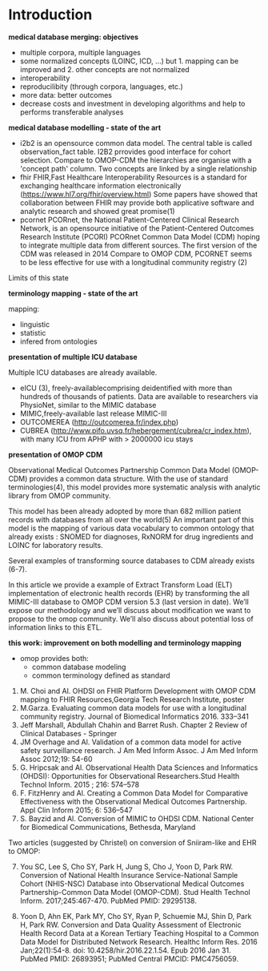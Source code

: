 # Introduction

**medical database merging: objectives**

- multiple corpora, multiple languages
- some normalized concepts (LOINC, ICD, ...) but 1. mapping can be improved and 2. other concepts are not normalized
- interoperability
- reproducilibity (through corpora, languages, etc.)
- more data: better outcomes
- decrease costs and investment in developing algorithms and help to performs transferable analyses


**medical database modelling - state of the art**

- i2b2
is an opensource common data model. The central table is called observation_fact table. 
I2B2 prrovides good interface for cohort selection. Compare to OMOP-CDM the hierarchies are organise with a 'concept path' column. Two concepts are linked by a single relationship
- fhir
FHIR,Fast Healthcare Interoperability Resources is a standard for exchanging healthcare information electronically (https://www.hl7.org/fhir/overview.html)
Some papers have showed that collaboration between FHIR  may provide both applicative software and analytic research and showed great promise(1)
- pcornet
PCORnet, the National Patient-Centered Clinical Research Network, is an opensource initiative of the Patient-Centered Outcomes Research Institute (PCORI)
PCORnet Common Data Model (CDM) hoping to integrate multiple data from different sources.
The first version of the CDM was released in 2014
Compare to OMOP CDM, PCORNET seems to be less effective for use with a longitudinal community registry (2)

Limits of this state

**terminology mapping - state of the art**

mapping:

- linguistic
- statistic
- infered from ontologies

**presentation of multiple ICU database**

Multiple ICU databases are already available.
- eICU (3), freely-availablecomprising deidentified with more than hundreds of thousands of patients. Data are available to researchers via PhysioNet, similar to the MIMIC database
- MIMIC,freely-available last release MIMIC-III
- OUTCOMEREA (http://outcomerea.fr/index.php)
- CUBREA (http://www.pifo.uvsq.fr/hebergement/cubrea/cr_index.htm), with many ICU from APHP with > 2000000 icu stays

**presentation of OMOP CDM**

Observational Medical Outcomes Partnership Common Data Model (OMOP-CDM) provides a common data structure.
With the use of  standard terminologies(4), this model provides more systematic analysis with analytic library from OMOP community.

This model has been already adopted by more than 682 million patient records with databases from all over the world(5)
An important part of this model is the mapping of various data vocabulary to common ontology that already exists : 
SNOMED for diagnoses, RxNORM for drug ingredients and LOINC for laboratory results. 

Several examples of transforming source databases to CDM already exists (6-7). 

In this article we provide a example of Extract Transform Load (ELT) implementation of electronic health records (EHR) 
by transforming the all MIMIC-III database to OMOP CDM version 5.3 (last version in date). 
We’ll expose our methodology and we’ll discuss about modification we want to propose to the omop community.
We’ll also discuss about potential loss of information links to this ETL.


**this work: improvement on both modelling and terminology mapping**

- omop provides both:
	- common database modeling
	- common terminology defined as standard



1. M. Choi and Al. OHDSI on FHIR Platform Development with OMOP CDM mapping to FHIR Resources,Georgia Tech Research Institute, poster
2. M.Garza. Evaluating common data models for use with a longitudinal community registry. Journal of Biomedical Informatics 2016. 333–341
3. Jeff Marshall, Abdullah Chahin and Barret Rush. Chapter 2 Review of Clinical Databases - Springer
4. JM Overhage and Al. Validation of a common data model for active safety surveillance research. J Am Med Inform Assoc. J Am Med Inform Assoc 2012;19: 54-60
5. G. Hripcsak and Al. Observational Health Data Sciences and Informatics (OHDSI): Opportunities for Observational Researchers.Stud Health Technol Inform. 2015 ; 216: 574–578
6. F. FitzHenry and Al. Creating a Common Data Model for Comparative Effectiveness with the Observational Medical Outcomes Partnership. Appl Clin Inform 2015; 6: 536–547
7. S. Bayzid and Al. Conversion of MIMIC to OHDSI CDM. National Center for Biomedical Communications, Bethesda, Maryland

Two articles (suggested by Christel) on conversion of Sniiram-like and EHR to OMOP:

7. You SC, Lee S, Cho SY, Park H, Jung S, Cho J, Yoon D, Park RW. Conversion of National Health Insurance Service-National Sample Cohort (NHIS-NSC) Database into Observational Medical Outcomes Partnership-Common Data Model (OMOP-CDM). Stud Health Technol Inform. 2017;245:467-470. PubMed PMID: 29295138.

8. Yoon D, Ahn EK, Park MY, Cho SY, Ryan P, Schuemie MJ, Shin D, Park H, Park RW. Conversion and Data Quality Assessment of Electronic Health Record Data at a Korean Tertiary Teaching Hospital to a Common Data Model for Distributed Network Research. Healthc Inform Res. 2016 Jan;22(1):54-8. doi: 10.4258/hir.2016.22.1.54. Epub 2016 Jan 31. PubMed PMID: 26893951; PubMed Central PMCID: PMC4756059.
